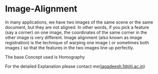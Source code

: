 # Image-Alignment
In many applications, we have two images of the same scene or the same document, but they are not aligned. In other words, if you pick a feature (say a corner) on one image, the coordinates of the same corner in the other image is very different.
Image alignment (also known as image registration) is the technique of warping one image ( or sometimes both images ) so that the features in the two images line up perfectly.

The base Concept used is Homography

For the detailed Explanation please contact me(jagadeesh.1@iitj.ac.in)
